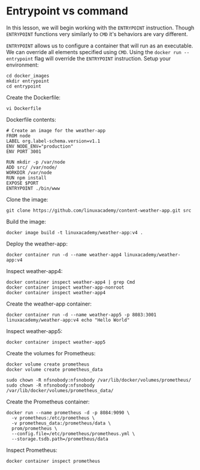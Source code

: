 # Entrypoint vs command

In this lesson, we will begin working with the `ENTRYPOINT` instruction. Though `ENTRYPOINT` functions very similarly to `CMD` it's behaviors are vary different.

`ENTRYPOINT` allows us to configure a container that will run as an executable.
We can override all elements specified using `CMD`.
Using the `docker run --entrypoint` flag will override the `ENTRYPOINT` instruction.
Setup your environment:
```
cd docker_images
mkdir entrypoint
cd entrypoint
```

Create the Dockerfile:
```
vi Dockerfile
```

Dockerfile contents:
```
# Create an image for the weather-app
FROM node
LABEL org.label-schema.version=v1.1
ENV NODE_ENV="production"
ENV PORT 3001

RUN mkdir -p /var/node
ADD src/ /var/node/
WORKDIR /var/node
RUN npm install
EXPOSE $PORT
ENTRYPOINT ./bin/www
```

Clone the image:
```
git clone https://github.com/linuxacademy/content-weather-app.git src
```

Build the image:
```
docker image build -t linuxacademy/weather-app:v4 .
```

Deploy the weather-app:
```
docker container run -d --name weather-app4 linuxacademy/weather-app:v4
```

Inspect weather-app4:
```
docker container inspect weather-app4 | grep Cmd
docker container inspect weather-app-nonroot
docker container inspect weather-app4
```

Create the weather-app container:
```
docker container run -d --name weather-app5 -p 8083:3001 linuxacademy/weather-app:v4 echo "Hello World"
```

Inspect weather-app5:
```
docker container inspect weather-app5
```

Create the volumes for Prometheus:
```
docker volume create prometheus
docker volume create prometheus_data

sudo chown -R nfsnobody:nfsnobody /var/lib/docker/volumes/prometheus/
sudo chown -R nfsnobody:nfsnobody /var/lib/docker/volumes/prometheus_data/
```

Create the Prometheus container:
```
docker run --name prometheus -d -p 8084:9090 \
  -v prometheus:/etc/prometheus \
  -v prometheus_data:/prometheus/data \
  prom/prometheus \
  --config.file=/etc/prometheus/prometheus.yml \
  --storage.tsdb.path=/prometheus/data
```

Inspect Prometheus:
```
docker container inspect prometheus
```
